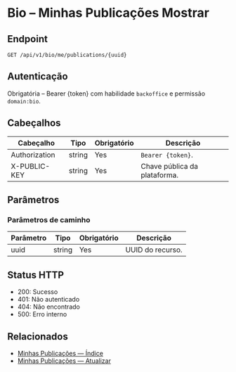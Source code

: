 # Bio – Minhas Publicações Mostrar

## Endpoint

```
GET /api/v1/bio/me/publications/{uuid}
```

## Autenticação

Obrigatória – Bearer {token} com habilidade `backoffice` e permissão `domain:bio`.

## Cabeçalhos

| Cabeçalho           | Tipo   | Obrigatório | Descrição |
| ---------------- | ------ | -------- | ----------- |
| Authorization    | string | Yes      | `Bearer {token}`. |
| X-PUBLIC-KEY     | string | Yes      | Chave pública da plataforma. |

## Parâmetros

### Parâmetros de caminho

| Parâmetro | Tipo   | Obrigatório | Descrição |
| --------- | ------ | -------- | ----------- |
| uuid      | string | Yes      | UUID do recurso. |

## Status HTTP

- 200: Sucesso
- 401: Não autenticado
- 404: Não encontrado
- 500: Erro interno

## Relacionados

- [Minhas Publicações — Índice](MyPublicationsÍndice.md)
- [Minhas Publicações — Atualizar](MyPublicationsAtualizar.md)
